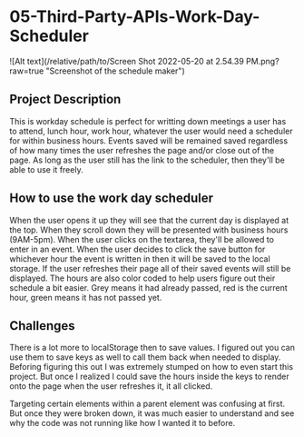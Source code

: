 # 05-Third-Party-APIs-Work-Day-Scheduler

![Alt text](/relative/path/to/Screen Shot 2022-05-20 at 2.54.39 PM.png?raw=true "Screenshot of the schedule maker")

## Project Description
This is workday schedule is perfect for writting down meetings a user has to attend, lunch hour, work hour, whatever the user would need a scheduler for within business hours. Events saved will be remained saved regardless of how many times the user refreshes the page and/or close out of the page. As long as the user still has the link to the scheduler, then they'll be able to use it freely. 

## How to use the work day scheduler
When the user opens it up they will see that the current day is displayed at the top. When they scroll down they will be presented with business hours (9AM-5pm). When the user clicks on the textarea, they'll be allowed to enter in an event. When the user decides to click the save button for whichever hour the event is written in then it will be saved to the local storage. If the user refreshes their page all of their saved events will still be displayed. The hours are also color coded to help users figure out their schedule a bit easier. Grey means it had already passed, red is the current hour, green means it has not passed yet. 

## Challenges 
There is a lot more to localStorage then to save values. I figured out you can use them to save keys as well to call them back when needed to display. Beforing figuring this out I was extremely stumped on how to even start this project. But once I realized I could save the hours inside the keys to render onto the page when the user refreshes it, it all clicked. 

Targeting certain elements within a parent element was confusing at first. But once they were broken down, it was much easier to understand and see why the code was not running like how I wanted it to before.
